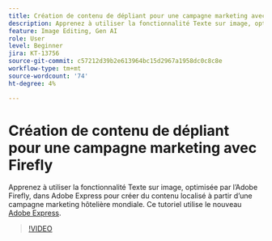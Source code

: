 ```yaml
---
title: Création de contenu de dépliant pour une campagne marketing avec Firefly
description: Apprenez à utiliser la fonctionnalité Texte sur image, optimisée par l’Adobe Firefly, dans du contenu localisé Adobe Express issu d’une campagne de marketing hôtelier mondiale
feature: Image Editing, Gen AI
role: User
level: Beginner
jira: KT-13756
source-git-commit: c57212d39b2e613964bc15d2967a1958dc0c8c8e
workflow-type: tm+mt
source-wordcount: '74'
ht-degree: 4%

---
```


# Création de contenu de dépliant pour une campagne marketing avec Firefly

Apprenez à utiliser la fonctionnalité Texte sur image, optimisée par l’Adobe Firefly, dans Adobe Express pour créer du contenu localisé à partir d’une campagne marketing hôtelière mondiale. Ce tutoriel utilise le nouveau [Adobe Express](https://www.adobe.com/express/).

>[!VIDEO](https://video.tv.adobe.com/v/3422426?quality=12&learn=on&hidetitle=true)
